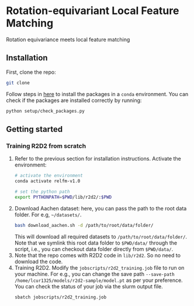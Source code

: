 # Rotation-equivariant Local Feature Matching
Rotation equivariance meets local feature matching

## Installation

First, clone the repo:
```bash
git clone
```

Follow steps in [here](./setup/README.md) to install the packages in a `conda` environment. You can check if the packages are installed correctly by running:
```bash
python setup/check_packages.py
```
<!-- 
## Datasets

Follow steps in [here](./data/README.md) to download and prepare the datasets. A dataset summary table is provided below. -->

## Getting started

### Training R2D2 from scratch

1. Refer to the previous section for installation instructions. Activate the environment:
    ```bash
    # activate the environment
    conda activate relfm-v1.0

    # set the python path
    export PYTHONPATH=$PWD/lib/r2d2/:$PWD
    ```
2. Download Aachen dataset: here, you can pass the path to the root data folder. For e.g, `~/datasets/`.
    ```bash
    bash download_aachen.sh -d /path/to/root/data/folder/
    ```
    This will download all required datasets to `/path/to/root/data/folder/`. Note that we symlink this root data folder
    to `$PWD/data/` through the script, i.e., you can checkout data folder directly from `$PWD/data/`.
3. Note that the repo comes with R2D2 code in `lib/r2d2`. So no need to download the code.
4. Training R2D2. Modify the `jobscripts/r2d2_training.job` file to run on your machine. For e.g., you can change the save path   `--save-path /home/lcur1325/models/r2d2-sample/model.pt` as per your preference. You can check the status of your job via the slurm output file.
    ```bash
    sbatch jobscripts/r2d2_training.job
    ```
